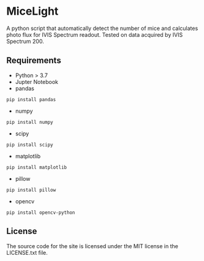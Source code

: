 # MiceLight
A python script that automatically detect the number of mice and calculates photo flux for IVIS Spectrum readout. Tested on data acquired by IVIS Spectrum 200.

## Requirements
- Python > 3.7
- Jupter Notebook 
- pandas
```
pip install pandas
```
- numpy
```
pip install numpy
```
- scipy
```
pip install scipy
```
- matplotlib
```
pip install matplotlib
```
- pillow
```
pip install pillow
```
- opencv
```
pip install opencv-python
```
## License

The source code for the site is licensed under the MIT license in the LICENSE.txt file.

